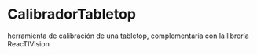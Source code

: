 # CalibradorTabletop
herramienta de calibración de una tabletop, complementaria con la librería ReacTIVision
